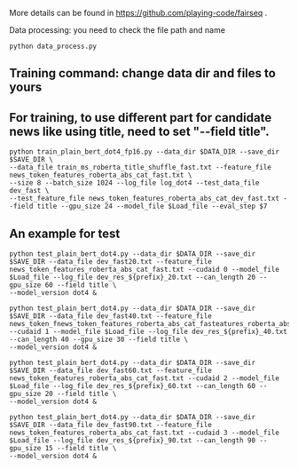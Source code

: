 More details can be found in https://github.com/playing-code/fairseq .

Data processing: you need to check the file path and name

```
python data_process.py
```


## Training command: change data dir and files to yours

## For training, to use different part for candidate news like using title, need to set "--field title".

```
python train_plain_bert_dot4_fp16.py --data_dir $DATA_DIR --save_dir $SAVE_DIR \
--data_file train_ms_roberta_title_shuffle_fast.txt --feature_file news_token_features_roberta_abs_cat_fast.txt \
--size 8 --batch_size 1024 --log_file log_dot4 --test_data_file dev_fast \
--test_feature_file news_token_features_roberta_abs_cat_dev_fast.txt --field title --gpu_size 24 --model_file $Load_file --eval_step $7
```

## An example for test


```
python test_plain_bert_dot4.py --data_dir $DATA_DIR --save_dir $SAVE_DIR --data_file dev_fast20.txt --feature_file news_token_features_roberta_abs_cat_fast.txt --cudaid 0 --model_file $Load_file --log_file dev_res_${prefix}_20.txt --can_length 20 --gpu_size 60 --field title \
--model_version dot4 &

python test_plain_bert_dot4.py --data_dir $DATA_DIR --save_dir $SAVE_DIR --data_file dev_fast40.txt --feature_file news_token_fnews_token_features_roberta_abs_cat_fasteatures_roberta_abstract_dev_fast.txt --cudaid 1 --model_file $Load_file --log_file dev_res_${prefix}_40.txt --can_length 40 --gpu_size 30 --field title \
--model_version dot4 &

python test_plain_bert_dot4.py --data_dir $DATA_DIR --save_dir $SAVE_DIR --data_file dev_fast60.txt --feature_file news_token_features_roberta_abs_cat_fast.txt --cudaid 2 --model_file $Load_file --log_file dev_res_${prefix}_60.txt --can_length 60 --gpu_size 20 --field title \
--model_version dot4 &

python test_plain_bert_dot4.py --data_dir $DATA_DIR --save_dir $SAVE_DIR --data_file dev_fast90.txt --feature_file news_token_features_roberta_abs_cat_fast.txt --cudaid 3 --model_file $Load_file --log_file dev_res_${prefix}_90.txt --can_length 90 --gpu_size 15 --field title \
--model_version dot4 &
```